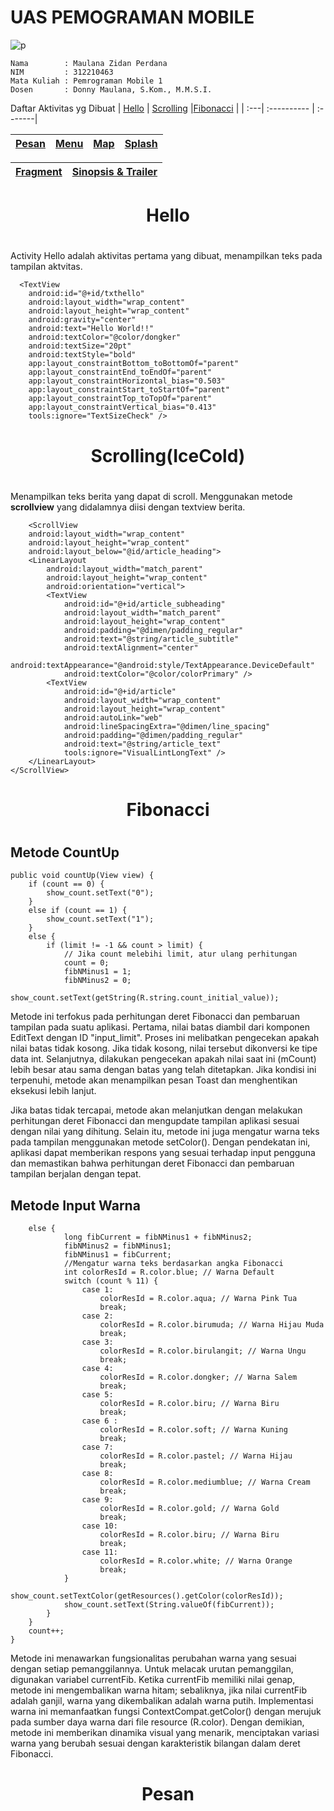 <h1>UAS PEMOGRAMAN MOBILE</h1>

![p](https://github.com/zidanperdana/AndroidProject/assets/116040175/254d0480-a506-44b9-bcb0-83ba54263167)

    Nama        : Maulana Zidan Perdana
    NIM         : 312210463
    Mata Kuliah : Pemrograman Mobile 1
    Dosen       : Donny Maulana, S.Kom., M.M.S.I.

Daftar Aktivitas yg Dibuat
| [Hello](#Hello) | [Scrolling](#Scrolling(IceCold)) |[Fibonacci](#Fibonacci) | 
| :---| :---------- | :-------|

| [Pesan](#Pesan) | [Menu](#Menu)  | [Map](#Map) |[Splash](#Splash) |
| :---| :------- | :----- | :-------|

| [Fragment](#Fragment) | [Sinopsis & Trailer](#Sinopsis_Trailer)  | 
| :---| :-----------

## <h1 align="center">Hello<h1>

Activity Hello adalah aktivitas pertama yang dibuat, menampilkan teks pada tampilan aktvitas.
      
      <TextView
        android:id="@+id/txthello"
        android:layout_width="wrap_content"
        android:layout_height="wrap_content"
        android:gravity="center"
        android:text="Hello World!!"
        android:textColor="@color/dongker"
        android:textSize="20pt"
        android:textStyle="bold"
        app:layout_constraintBottom_toBottomOf="parent"
        app:layout_constraintEnd_toEndOf="parent"
        app:layout_constraintHorizontal_bias="0.503"
        app:layout_constraintStart_toStartOf="parent"
        app:layout_constraintTop_toTopOf="parent"
        app:layout_constraintVertical_bias="0.413"
        tools:ignore="TextSizeCheck" />

## <h1 align="center">Scrolling(IceCold)<h1>

Menampilkan teks berita yang dapat di scroll. Menggunakan metode <b>scrollview</b> yang didalamnya diisi dengan textview berita.

        <ScrollView
        android:layout_width="wrap_content"
        android:layout_height="wrap_content"
        android:layout_below="@id/article_heading">
        <LinearLayout
            android:layout_width="match_parent"
            android:layout_height="wrap_content"
            android:orientation="vertical">
            <TextView
                android:id="@+id/article_subheading"
                android:layout_width="match_parent"
                android:layout_height="wrap_content"
                android:padding="@dimen/padding_regular"
                android:text="@string/article_subtitle"
                android:textAlignment="center"
                android:textAppearance="@android:style/TextAppearance.DeviceDefault"
                android:textColor="@color/colorPrimary" />
            <TextView
                android:id="@+id/article"
                android:layout_width="wrap_content"
                android:layout_height="wrap_content"
                android:autoLink="web"
                android:lineSpacingExtra="@dimen/line_spacing"
                android:padding="@dimen/padding_regular"
                android:text="@string/article_text"
                tools:ignore="VisualLintLongText" />
        </LinearLayout>
    </ScrollView>

## <h1 align="center">Fibonacci<h1>

<h2>Metode CountUp</h2>

    public void countUp(View view) {
        if (count == 0) {
            show_count.setText("0");
        }
        else if (count == 1) {
            show_count.setText("1");
        }
        else {
            if (limit != -1 && count > limit) {
                // Jika count melebihi limit, atur ulang perhitungan
                count = 0;
                fibNMinus1 = 1;
                fibNMinus2 = 0;
                show_count.setText(getString(R.string.count_initial_value));

Metode ini terfokus pada perhitungan deret Fibonacci dan pembaruan tampilan pada suatu aplikasi. Pertama, nilai batas diambil dari komponen EditText dengan ID "input_limit". Proses ini melibatkan pengecekan apakah nilai batas tidak kosong. Jika tidak kosong, nilai tersebut dikonversi ke tipe data int. Selanjutnya, dilakukan pengecekan apakah nilai saat ini (mCount) lebih besar atau sama dengan batas yang telah ditetapkan. Jika kondisi ini terpenuhi, metode akan menampilkan pesan Toast dan menghentikan eksekusi lebih lanjut.

Jika batas tidak tercapai, metode akan melanjutkan dengan melakukan perhitungan deret Fibonacci dan mengupdate tampilan aplikasi sesuai dengan nilai yang dihitung. Selain itu, metode ini juga mengatur warna teks pada tampilan menggunakan metode setColor(). Dengan pendekatan ini, aplikasi dapat memberikan respons yang sesuai terhadap input pengguna dan memastikan bahwa perhitungan deret Fibonacci dan pembaruan tampilan berjalan dengan tepat.

<h2>Metode Input Warna</h2>

        else {
                long fibCurrent = fibNMinus1 + fibNMinus2;
                fibNMinus2 = fibNMinus1;
                fibNMinus1 = fibCurrent;
                //Mengatur warna teks berdasarkan angka Fibonacci
                int colorResId = R.color.blue; // Warna Default
                switch (count % 11) {
                    case 1:
                        colorResId = R.color.aqua; // Warna Pink Tua
                        break;
                    case 2:
                        colorResId = R.color.birumuda; // Warna Hijau Muda
                        break;
                    case 3:
                        colorResId = R.color.birulangit; // Warna Ungu
                        break;
                    case 4:
                        colorResId = R.color.dongker; // Warna Salem
                        break;
                    case 5:
                        colorResId = R.color.biru; // Warna Biru
                        break;
                    case 6 :
                        colorResId = R.color.soft; // Warna Kuning
                        break;
                    case 7:
                        colorResId = R.color.pastel; // Warna Hijau
                        break;
                    case 8:
                        colorResId = R.color.mediumblue; // Warna Cream
                        break;
                    case 9:
                        colorResId = R.color.gold; // Warna Gold
                        break;
                    case 10:
                        colorResId = R.color.biru; // Warna Biru
                        break;
                    case 11:
                        colorResId = R.color.white; // Warna Orange
                        break;
                }
                show_count.setTextColor(getResources().getColor(colorResId));
                show_count.setText(String.valueOf(fibCurrent));
            }
        }
        count++;
    }

Metode ini menawarkan fungsionalitas perubahan warna yang sesuai dengan setiap pemanggilannya. Untuk melacak urutan pemanggilan, digunakan variabel currentFib. Ketika currentFib memiliki nilai genap, metode ini mengembalikan warna hitam; sebaliknya, jika nilai currentFib adalah ganjil, warna yang dikembalikan adalah warna putih. Implementasi warna ini memanfaatkan fungsi ContextCompat.getColor() dengan merujuk pada sumber daya warna dari file resource (R.color). Dengan demikian, metode ini memberikan dinamika visual yang menarik, menciptakan variasi warna yang berubah sesuai dengan karakteristik bilangan dalam deret Fibonacci.

## <h1 align="center">Pesan<h1>

